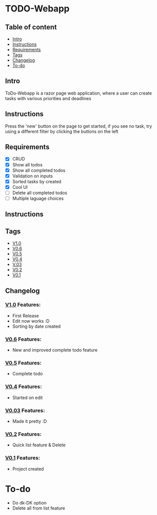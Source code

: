 # TODO-Webapp

## Table of content
* [Intro](#Intro)
* [Instructions](#Instructions)
* [Requirements](#Requirements)
* [Tags](#Tags)
* [Changelog](#Changelog)
* [To-do](#To-do)


## Intro
ToDo-Webapp is a razor page web application, where  a user can create tasks with various priorities and deadlines 

## Instructions 
Press the 'new' button on the page to get started, if you see no task, try using a different filter by clicking the buttons on the left 

## Requirements

* [x] CRUD
* [x] Show all todos
* [x] Show all completed todos
* [x] Validation on inputs 
* [x] Sorted tasks by created
* [x] Cool UI
* [ ] Delete all completed todos
* [ ] Multiple laguage choices

## Instructions


## Tags
* [V1.0](https://github.com/Kevin-Vetter/TODO-Webapp/releases/tag/V1.0)
* [V0.6](https://github.com/Kevin-Vetter/TODO-Webapp/releases/tag/V0.6)
* [V0.5](https://github.com/Kevin-Vetter/TODO-Webapp/releases/tag/V0.5)
* [V0.4](https://github.com/Kevin-Vetter/TODO-Webapp/releases/tag/V0.4)
* [V.03](https://github.com/Kevin-Vetter/TODO-Webapp/releases/tag/V.3)
* [V0.2](https://github.com/Kevin-Vetter/TODO-Webapp/releases/tag/V0.2)
* [V0.1](https://github.com/Kevin-Vetter/TODO-Webapp/releases/tag/V0.1)


## Changelog

### [V1.0](https://github.com/Kevin-Vetter/TODO-Webapp/releases/tag/V1.0) Features:
* First Release
* Edit now works :D
* Sorting by date created

### [V0.6](https://github.com/Kevin-Vetter/TODO-Webapp/releases/tag/V0.6) Features:
* New and improved complete todo feature

### [V0.5](https://github.com/Kevin-Vetter/TODO-Webapp/releases/tag/V0.5) Features:
* Complete todo 

### [V0.4](https://github.com/Kevin-Vetter/TODO-Webapp/releases/tag/V0.4) Features:
* Started on edit

### [V0.03](https://github.com/Kevin-Vetter/TODO-Webapp/releases/tag/V.3) Features:
* Made it pretty :D

### [V0.2](https://github.com/Kevin-Vetter/TODO-Webapp/releases/tag/V0.2) Features:
* Quick list feature & Delete

### [V0.1](https://github.com/Kevin-Vetter/TODO-Webapp/releases/tag/V0.1) Features:
* Project created

# To-do
* Do dk-DK option
* Delete all from list feature
